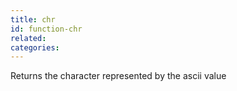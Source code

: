 ```yaml
---
title: chr
id: function-chr
related:
categories:
---
```


Returns the character represented by the ascii value